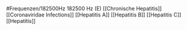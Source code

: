 #Frequenzen/182500Hz
182500 Hz (E)
[[Chronische Hepatitis]]
[[Coronaviridae Infections]]
[[Hepatitis A]]
[[Hepatitis B]]
[[Hepatitis C]]
[[Hepatitis]]